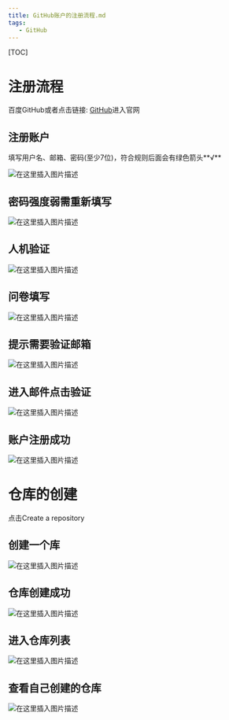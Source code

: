 ```yaml
---
title: GitHub账户的注册流程.md
tags: 
   - GitHub
---
```


[TOC]

# 注册流程

百度GitHub或者点击链接: [GitHub](https://github.com/)进入官网

## 注册账户

填写用户名、邮箱、密码(至少7位)，符合规则后面会有绿色箭头**√**

![在这里插入图片描述](https://img-blog.csdnimg.cn/20200707212359401.png?x-oss-process=image/watermark,type_ZmFuZ3poZW5naGVpdGk,shadow_10,text_aHR0cHM6Ly9ibG9nLmNzZG4ubmV0L0pDdHJ5,size_16,color_FFFFFF,t_70)

## 密码强度弱需重新填写

![在这里插入图片描述](https://img-blog.csdnimg.cn/20200707212619186.png?x-oss-process=image/watermark,type_ZmFuZ3poZW5naGVpdGk,shadow_10,text_aHR0cHM6Ly9ibG9nLmNzZG4ubmV0L0pDdHJ5,size_16,color_FFFFFF,t_70)

## 人机验证

![在这里插入图片描述](https://img-blog.csdnimg.cn/20200707212652219.png?x-oss-process=image/watermark,type_ZmFuZ3poZW5naGVpdGk,shadow_10,text_aHR0cHM6Ly9ibG9nLmNzZG4ubmV0L0pDdHJ5,size_16,color_FFFFFF,t_70)

## 问卷填写

![在这里插入图片描述](https://img-blog.csdnimg.cn/20200707212715206.png?x-oss-process=image/watermark,type_ZmFuZ3poZW5naGVpdGk,shadow_10,text_aHR0cHM6Ly9ibG9nLmNzZG4ubmV0L0pDdHJ5,size_16,color_FFFFFF,t_70)

## 提示需要验证邮箱

![在这里插入图片描述](https://img-blog.csdnimg.cn/20200707212748309.png?x-oss-process=image/watermark,type_ZmFuZ3poZW5naGVpdGk,shadow_10,text_aHR0cHM6Ly9ibG9nLmNzZG4ubmV0L0pDdHJ5,size_16,color_FFFFFF,t_70)


## 进入邮件点击验证

![在这里插入图片描述](https://img-blog.csdnimg.cn/20200707212859211.png?x-oss-process=image/watermark,type_ZmFuZ3poZW5naGVpdGk,shadow_10,text_aHR0cHM6Ly9ibG9nLmNzZG4ubmV0L0pDdHJ5,size_16,color_FFFFFF,t_70)

## 账户注册成功

![在这里插入图片描述](https://img-blog.csdnimg.cn/20200707212919294.png?x-oss-process=image/watermark,type_ZmFuZ3poZW5naGVpdGk,shadow_10,text_aHR0cHM6Ly9ibG9nLmNzZG4ubmV0L0pDdHJ5,size_16,color_FFFFFF,t_70)

# 仓库的创建

点击Create a repository


## 创建一个库

![在这里插入图片描述](https://img-blog.csdnimg.cn/2020070721293550.png?x-oss-process=image/watermark,type_ZmFuZ3poZW5naGVpdGk,shadow_10,text_aHR0cHM6Ly9ibG9nLmNzZG4ubmV0L0pDdHJ5,size_16,color_FFFFFF,t_70)

## 仓库创建成功

![在这里插入图片描述](https://img-blog.csdnimg.cn/202007072130116.png?x-oss-process=image/watermark,type_ZmFuZ3poZW5naGVpdGk,shadow_10,text_aHR0cHM6Ly9ibG9nLmNzZG4ubmV0L0pDdHJ5,size_16,color_FFFFFF,t_70)

## 进入仓库列表

![在这里插入图片描述](https://img-blog.csdnimg.cn/20200707213500520.png?x-oss-process=image/watermark,type_ZmFuZ3poZW5naGVpdGk,shadow_10,text_aHR0cHM6Ly9ibG9nLmNzZG4ubmV0L0pDdHJ5,size_16,color_FFFFFF,t_70)

## 查看自己创建的仓库

![在这里插入图片描述](https://img-blog.csdnimg.cn/20200707213520880.png?x-oss-process=image/watermark,type_ZmFuZ3poZW5naGVpdGk,shadow_10,text_aHR0cHM6Ly9ibG9nLmNzZG4ubmV0L0pDdHJ5,size_16,color_FFFFFF,t_70)

